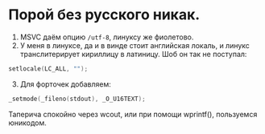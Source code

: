 # Порой без русского никак.

1. MSVC даём опцию `/utf-8`, линуксу же фиолетово.
2. У меня в линуксе, да и в винде стоит английская локаль, и линукс транслитерирует кириллицу в латиницу. Шоб он так не поступал:

```c++
setlocale(LC_ALL, "");
```

3. Для форточек добавляем:

```c++
_setmode(_fileno(stdout), _O_U16TEXT);
```

Таперича спокойно через wcout, или при помощи wprintf(), пользуемся юникодом.
